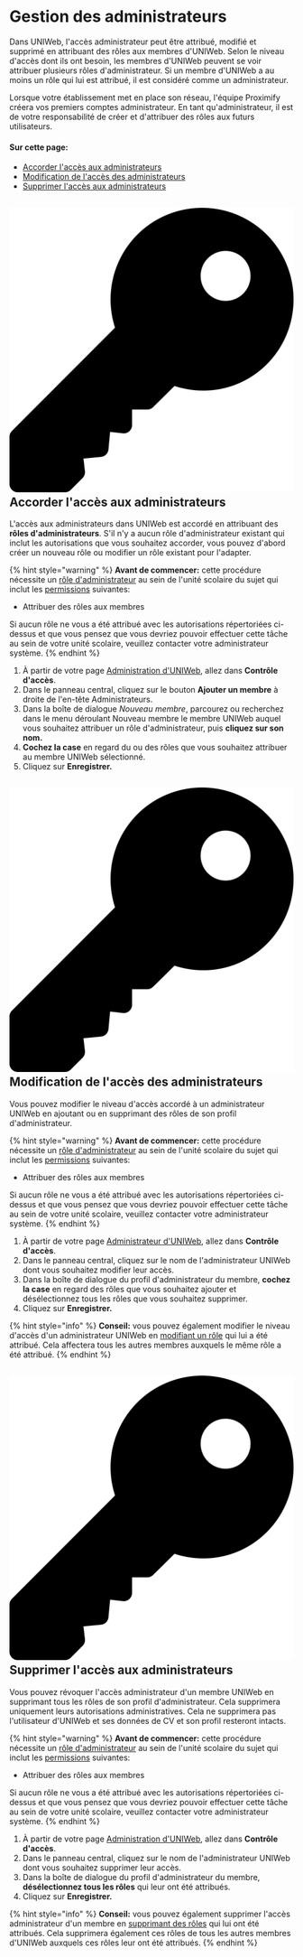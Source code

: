 # Gestion des administrateurs

Dans UNIWeb, l'accès administrateur peut être attribué, modifié et supprimé en attribuant des rôles aux membres d'UNIWeb. Selon le niveau d'accès dont ils ont besoin, les membres d'UNIWeb peuvent se voir attribuer plusieurs rôles d'administrateur. Si un membre d'UNIWeb a au moins un rôle qui lui est attribué, il est considéré comme un administrateur.

Lorsque votre établissement met en place son réseau, l'équipe Proximify créera vos premiers comptes administrateur. En tant qu'administrateur, il est de votre responsabilité de créer et d'attribuer des rôles aux futurs utilisateurs.

#### **Sur cette page:**

* [Accorder l'accès aux administrateurs](managing-administrators.md#granting-administrator-access)
* [Modification de l'accès des administrateurs](managing-administrators.md#editing-administrator-access)
* [Supprimer l'accès aux administrateurs](managing-administrators.md#removing-administrator-access)

## ![](../../.gitbook/assets/key%20%281%29.svg) **Accorder l'accès aux administrateurs**

L'accès aux administrateurs dans UNIWeb est accordé en attribuant des **rôles d'administrateurs**. S'il n'y a aucun rôle d'administrateur existant qui inclut les autorisations que vous souhaitez accorder, vous pouvez d'abord créer un nouveau rôle ou modifier un rôle existant pour l'adapter.

{% hint style="warning" %}
**Avant de commencer:** cette procédure nécessite un [rôle d'administrateur](managing-administrator-roles-and-permissions.md) au sein de l'unité scolaire du sujet qui inclut les [permissions](managing-administrator-roles-and-permissions.md#administrator-permissions) suivantes:

* Attribuer des rôles aux membres

Si aucun rôle ne vous a été attribué avec les autorisations répertoriées ci-dessus et que vous pensez que vous devriez pouvoir effectuer cette tâche au sein de votre unité scolaire, veuillez contacter votre administrateur système.
{% endhint %}

1. À partir de votre page [Administration d'UNIWeb](../../navigating-uniweb/the-administration-page.md), allez dans **Contrôle d'accès**. 
2. Dans le panneau central, cliquez sur le bouton **Ajouter un membre** à droite de l'en-tête Administrateurs.
3. Dans la boîte de dialogue _Nouveau membre_, parcourez ou recherchez dans le menu déroulant Nouveau membre le membre UNIWeb auquel vous souhaitez attribuer un rôle d'administrateur, puis **cliquez sur son nom.**
4. **Cochez la case** en regard du ou des rôles que vous souhaitez attribuer au membre UNIWeb sélectionné.
5. Cliquez sur **Enregistrer.**

## ![](../../.gitbook/assets/key%20%281%29.svg) **Modification de l'accès des administrateurs**

Vous pouvez modifier le niveau d'accès accordé à un administrateur UNIWeb en ajoutant ou en supprimant des rôles de son profil d'administrateur.

{% hint style="warning" %}
**Avant de commencer:** cette procédure nécessite un [rôle d'administrateur](managing-administrator-roles-and-permissions.md) au sein de l'unité scolaire du sujet qui inclut les [permissions](managing-administrator-roles-and-permissions.md#administrator-permissions) suivantes:

* Attribuer des rôles aux membres

Si aucun rôle ne vous a été attribué avec les autorisations répertoriées ci-dessus et que vous pensez que vous devriez pouvoir effectuer cette tâche au sein de votre unité scolaire, veuillez contacter votre administrateur système.
{% endhint %}

1. À partir de votre page [Administrateur d'UNIWeb](../../navigating-uniweb/the-administration-page.md), allez dans **Contrôle d'accès**. 
2. Dans le panneau central, cliquez sur le nom de l'administrateur UNIWeb dont vous souhaitez modifier leur accès.
3. Dans la boîte de dialogue du profil d'administrateur du membre, **cochez la case** en regard des rôles que vous souhaitez ajouter et désélectionnez tous les rôles que vous souhaitez supprimer.
4. Cliquez sur **Enregistrer.**

{% hint style="info" %}
**Conseil:** vous pouvez également modifier le niveau d'accès d'un administrateur UNIWeb en [modifiant un rôle](managing-administrator-roles-and-permissions.md#editing-administrator-roles) qui lui a été attribué. Cela affectera tous les autres membres auxquels le même rôle a été attribué.
{% endhint %}

## ![](../../.gitbook/assets/key%20%281%29.svg) **Supprimer l'accès aux administrateurs**

Vous pouvez révoquer l'accès administrateur d'un membre UNIWeb en supprimant tous les rôles de son profil d'administrateur. Cela supprimera uniquement leurs autorisations administratives. Cela ne supprimera pas l'utilisateur d'UNIWeb et ses données de CV et son profil resteront intacts.

{% hint style="warning" %}
**Avant de commencer:** cette procédure nécessite un [rôle d'administrateur](managing-administrator-roles-and-permissions.md) au sein de l'unité scolaire du sujet qui inclut les [permissions](managing-administrator-roles-and-permissions.md#administrator-permissions) suivantes:

* Attribuer des rôles aux membres

Si aucun rôle ne vous a été attribué avec les autorisations répertoriées ci-dessus et que vous pensez que vous devriez pouvoir effectuer cette tâche au sein de votre unité scolaire, veuillez contacter votre administrateur système.
{% endhint %}

1. À partir de votre page [Administration d'UNIWeb](../../navigating-uniweb/the-administration-page.md), allez dans **Contrôle d'accès**. 
2. Dans le panneau central, cliquez sur le nom de l'administrateur UNIWeb dont vous souhaitez supprimer leur accès.
3. Dans la boîte de dialogue du profil d'administrateur du membre, **désélectionnez tous les rôles** qui leur ont été attribués.
4. Cliquez sur **Enregistrer.**

{% hint style="info" %}
**Conseil:** vous pouvez également supprimer l'accès administrateur d'un membre en [supprimant des rôles](managing-administrator-roles-and-permissions.md#deleting-administrator-roles) qui lui ont été attribués. Cela supprimera également ces rôles de tous les autres membres d'UNIWeb auxquels ces rôles leur ont été attribués.
{% endhint %}

